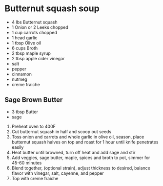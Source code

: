 # Butternut squash soup

* 4 lbs Butternut squash
* 1 Onion or 2 Leeks chopped
* 1 cup carrots chopped
* 1 head garlic
* 1 tbsp Olive oil
* 6 cups Broth
* 2 tbsp maple syrup
* 2 tbsp apple cider vinegar
* salt
* pepper
* cinnamon
* nutmeg
* creme fraiche

## Sage Brown Butter

* 3 tbsp Butter
* sage

1. Preheat oven to 400F
1. Cut butternut squash in half and scoop out seeds
1. Toss onion and carrots and whole garlic in olive oil, season, place butternut squash halves on top and roast for 1 hour until knife penetrates easily
1. Heat butter until browned, turn off heat and add sage and stir
1. Add veggies, sage butter, maple, spices and broth to pot, simmer for 45-60 minutes
1. Blend together, (optional strain), adjust thickness to desired, balance flavor with vinegar, salt, cayenne, and pepper
1. Top with creme fraiche
